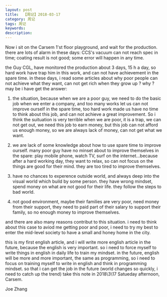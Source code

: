 ```yaml
---
layout: post
title:  【周记】2018-03-17
category: 周记
tags: 周记
keywords:
description:
---
```


Now i sit on the Carsem 1'st floor playground, and wait for the production.
there are lots of alarm in these days: CCS's vacuum can not reach spec in time; coating result is not good; some error will happen in any time.

the Guy CGL, have monitored the production about 3 days, 15 h a day, so hard work have trap him in this work, and can not have achievement in the spare time. 
in these days, i read some articles about why poor people can not achieve what they want, can not get rich when they grow up ? why ?
may be i have get the answer:

  1) the situation, because when we are a poor guy, we need to do the basic job when we enter a company, and too many works let us can not improve ourself in the spare time, too hard work made us have no time to think about this job, and can not achieve a great improvement. So i think the suituation is very terrible when we are poor, it is a trap, we can not get out, we need this job to earn money, but this job can not afford us enough money, so we are always lack of money, can not get what we want.

  2) we are lack of some knowledge about how to use spare time to improve ourself. many poor guy have no minset about to improve themselves in the spare: play mobile phone, watch TV, surf on the internet...because after a hard working day, they want to relax, so can not focus on the things are good for their mind. they are too tired to improve themselves.

  3) have no chances to experence outside world, and always deep into the visual world which build by some person. they have wrong mindset, spend money on what are not good for their life. they follow the steps to bad world.

  34) not good environment, maybe their families are very poor, need money from their support, they need to paid part of their salary to support their family, so no enough money to improve themselves.

and there are also many reasons contribut to this situation.
i need to think about this case to aviod me getting poor and poor, i need to try my best to enter the mid-level society to have a small and honey home in the city.

this is my first english article, and i will write more english article in the future, because the english is very important. so i need to force myself to write things in english in daily life to train my mindset.
in the future, english will be more and more important, the same as programming, so i need to focus on training myself to write in english and think in programming mindset. so that i can get the job in the future (world changes so quickly, i need to catch up the trend)
take this note in 2018\3\17 Satueday afternoon, Carsem.

Joe Zhang
